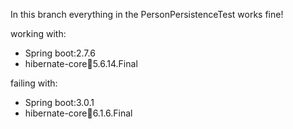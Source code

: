 In this branch everything in the PersonPersistenceTest works fine!


working with: 
- Spring boot:2.7.6
- hibernate-core:jar:5.6.14.Final

failing with:
- Spring boot:3.0.1
- hibernate-core:jar:6.1.6.Final
